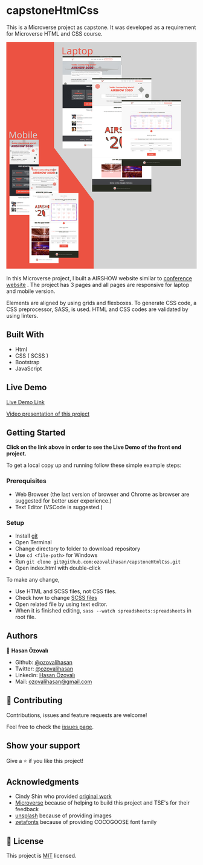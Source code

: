 ﻿# capstoneHtmlCss

This is a Microverse project as capstone. It was developed as a requirement for Microverse HTML and CSS course.

![screenshot](./images/app_screenshot.svg)

In this Microverse project, I built a AIRSHOW website similar to [ conference website](https://www.behance.net/gallery/29845175/CC-Global-Summit-2015) . The project has 3 pages and all pages are responsive for laptop and mobile version.

Elements are aligned by using grids and flexboxes. To generate CSS code, a CSS preprocessor, SASS, is used. HTML and CSS codes are validated by using linters.

## Built With

- Html
- CSS ( SCSS )
- Bootstrap
- JavaScript

## Live Demo

[Live Demo Link](https://rawcdn.githack.com/ozovalihasan/capstoneHtmlCss/54640e42dd571d0c896a1d2bfce5737d811ad239/index.html)

[Video presentation of this project ](https://www.loom.com/share/db7655b285a4440dac28ca70f3531c07)

## Getting Started

**Click on the link above in order to see the Live Demo of the front end project.**

To get a local copy up and running follow these simple example steps:

### Prerequisites

- Web Browser (the last version of browser and Chrome as browser are suggested for better user experience.)
- Text Editor (VSCode is suggested.)

### Setup

- Install [git](https://git-scm.com/downloads)
- Open Terminal
- Change directory to folder to download repository
- Use `cd <file-path>` for Windows
- Run `git clone git@github.com:ozovalihasan/capstoneHtmlCss.git`
- Open index.html with double-click

To make any change,

- Use HTML and SCSS files, not CSS files.
- Check how to change [SCSS files](https://sass-lang.com/)
- Open related file by using text editor.
- When it is finished editing, `sass --watch spreadsheets:spreadsheets` in root file.

## Authors

👤 **Hasan Özovalı**

- Github: [@ozovalihasan](https://github.com/ozovalihasan)
- Twitter: [@ozovalihasan](https://twitter.com/ozovalihasan)
- Linkedin: [Hasan Özovalı](https://www.linkedin.com/in/hasan-ozovali/)
- Mail: [ozovalihasan@gmail.com](ozovalihasan@gmail.com)

## 🤝 Contributing

Contributions, issues and feature requests are welcome!

Feel free to check the [issues page](issues/).

## Show your support

Give a ⭐️ if you like this project!

## Acknowledgments

- Cindy Shin who provided [ original work](https://www.behance.net/gallery/29845175/CC-Global-Summit-2015)
- [Microverse](https://www.microverse.org/) because of helping to build this project and TSE's for their feedback
- [unsplash](https://unsplash.com/) because of providing images
- [zetafonts](http://www.zetafonts.com/cocogoose) because of providing COCOGOOSE font family

## 📝 License

This project is [MIT](lic.url) licensed.
